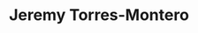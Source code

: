 ---
layout: autor
title: Jeremy Torres-Montero
posicion: Administrador
generosAutor: Fantasía & Ciencia Ficción
selloAutor: kaneda
paisAutor:
selloAutor:

imagenAutor:
---